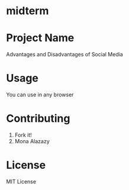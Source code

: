 # midterm

# Project Name
Advantages and Disadvantages of Social Media

# Usage
You can use in any browser

# Contributing
1. Fork it!
2. Mona Alazazy


# License
MIT License 